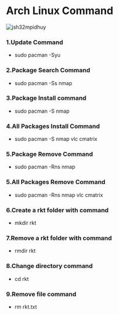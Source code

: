 # Arch Linux Command

![jsh32mpidhuy](https://user-images.githubusercontent.com/69615463/102713808-ae5f5680-42f0-11eb-934f-5bc22a08b221.png)

<h3>1.Update Command</h3>

+ sudo pacman -Syu

<h3>2.Package Search Command</h3>

+ sudo pacman -Ss nmap

<h3>3.Package Install command</h3>

+ sudo pacman -S nmap

<h3>4.All Packages Install  Command</h3>

+ sudo pacman -S nmap vlc cmatrix

<h3>5.Package Remove Command</h3>

+ sudo pacman -Rns nmap

<h3>5.All Packages Remove Command</h3>

+ sudo pacman -Rns nmap vlc cmatrix

<h3>6.Create a rkt folder with command</h3>

+ mkdir rkt

<h3>7.Remove a rkt folder with command</h3>

+ rmdir rkt

<h3>8.Change directory command</h3>

+ cd rkt

<h3>9.Remove file command</h3>

+ rm rkt.txt

